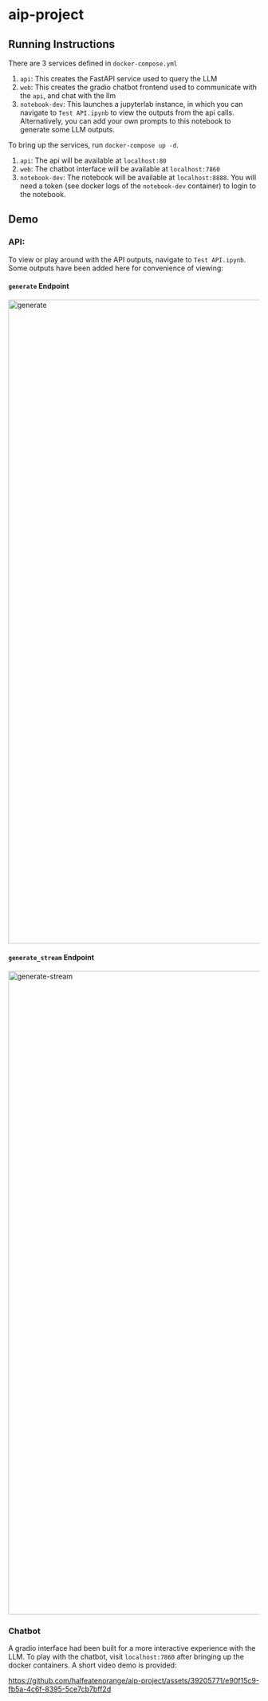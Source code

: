 # aip-project

## Running Instructions

There are 3 services defined in `docker-compose.yml`
1. `api`: This creates the FastAPI service used to query the LLM
2. `web`: This creates the gradio chatbot frontend used to communicate with the `api`, and chat with the llm
3. `notebook-dev`: This launches a jupyterlab instance, in which you can navigate to `Test API.ipynb` to view the outputs from the api calls. Alternatively, you can add your own prompts to this notebook to generate some LLM outputs.

To bring up the services, run `docker-compose up -d`. 
1. `api`: The api will be available at `localhost:80`
2. `web`: The chatbot interface will be available at `localhost:7860`
3. `notebook-dev`: The notebook will be available at `localhost:8888`. You will need a token (see docker logs of the `notebook-dev` container) to login to the notebook.

## Demo

### API:
To view or play around with the API outputs, navigate to `Test API.ipynb`. Some outputs have been added here for convenience of viewing:

#### `generate` Endpoint
<img width="1292" alt="generate" src="https://github.com/halfeatenorange/aip-project/assets/39205771/3c13027c-fde2-4496-8dc1-d2eeaf626440">

#### `generate_stream` Endpoint
<img width="1291" alt="generate-stream" src="https://github.com/halfeatenorange/aip-project/assets/39205771/7d4c743d-8f65-4fc3-ab99-0935a6d82491">

### Chatbot
A gradio interface had been built for a more interactive experience with the LLM. To play with the chatbot, visit `localhost:7860` after bringing up the docker containers. A short video demo is provided:

https://github.com/halfeatenorange/aip-project/assets/39205771/e90f15c9-fb5a-4c6f-8395-5ce7cb7bff2d

